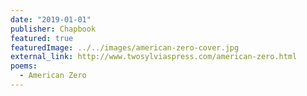 ```yaml
---
date: "2019-01-01"
publisher: Chapbook
featured: true
featuredImage: ../../images/american-zero-cover.jpg
external_link: http://www.twosylviaspress.com/american-zero.html
poems: 
  - American Zero
---
```

